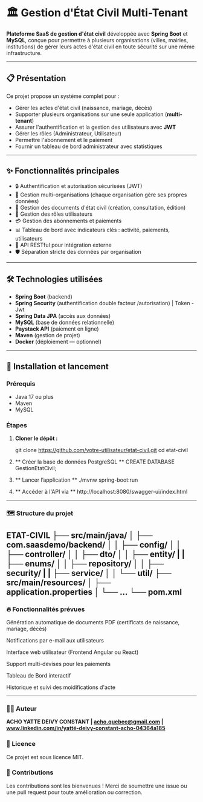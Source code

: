 # 🏛️ Gestion d'État Civil Multi-Tenant

**Plateforme SaaS de gestion d'état civil** développée avec **Spring Boot** et **MySQL**, conçue pour permettre à plusieurs organisations (villes, mairies, institutions) de gérer leurs actes d'état civil en toute sécurité sur une même infrastructure.

---

## 📋 Présentation

Ce projet propose un système complet pour :

- Gérer les actes d'état civil (naissance, mariage, décès)
- Supporter plusieurs organisations sur une seule application (**multi-tenant**)
- Assurer l'authentification et la gestion des utilisateurs avec **JWT**
- Gérer les rôles (Administrateur, Utilisateur)
- Permettre l'abonnement et le paiement 
- Fournir un tableau de bord administrateur avec statistiques

---

## ✨ Fonctionnalités principales

- 🔒 Authentification et autorisation sécurisées (JWT)
- 🏢 Gestion multi-organisations (chaque organisation gère ses propres données)
- 📄 Gestion des documents d'état civil (création, consultation, édition)
- 👥 Gestion des rôles utilisateurs
- 💳 Gestion des abonnements et paiements 
- 📊 Tableau de bord avec indicateurs clés : activité, paiements, utilisateurs
- 🔗 API RESTful pour intégration externe
- 🛡️ Séparation stricte des données par organisation

---

## 🛠️ Technologies utilisées

- **Spring Boot** (backend)
- **Spring Security** (authentification double facteur /autorisation) | Token - Jwt 
- **Spring Data JPA** (accès aux données)
- **MySQL** (base de données relationnelle)
- **Paystack API** (paiement en ligne)
- **Maven** (gestion de projet)
- **Docker** (déploiement — optionnel)

---

## 🚀 Installation et lancement

### Prérequis

- Java 17 ou plus
- Maven
- MySQL


### Étapes

1. **Cloner le dépôt :**

   
   git clone https://github.com/votre-utilisateur/etat-civil.git
   cd etat-civil
   
3. ** Créer la base de données PostgreSQL **
   CREATE DATABASE GestionEtatCivil;

4. ** Lancer l’application **
   ./mvnw spring-boot:run

5. ** Accéder à l'API via **
   http://localhost:8080/swagger-ui/index.html
---
### 🗺️ Structure du projet
ETAT-CIVIL
├── src/main/java/
│   ├── com.saasdemo/backend/
│   │   ├── config/
│   │   ├── controller/
│   │   ├── dto/
│   │   ├── entity/
|   |   ├── enums/
│   │   ├── repository/
│   │   ├── security/
|   |   ├── service/
│   │   └── util/
├── src/main/resources/
│   ├── application.properties
│   └── ...
└── pom.xml
---

### 🔥 Fonctionnalités prévues
Génération automatique de documents PDF (certificats de naissance, mariage, décès)

Notifications par e-mail aux utilisateurs

Interface web utilisateur (Frontend Angular ou React)

Support multi-devises pour les paiements

Tableau de Bord interactif 

Historique et suivi des moidifications d'acte

---

### 👨‍💻 Auteur
**ACHO YATTE DEIVY CONSTANT   | acho.quebec@gmail.com  | www.linkedin.com/in/yatté-deivy-constant-acho-04364a185**



### 📄 Licence
Ce projet est sous licence MIT.

### 🎯 Contributions
Les contributions sont les bienvenues !
Merci de soumettre une issue ou une pull request pour toute amélioration ou correction.

